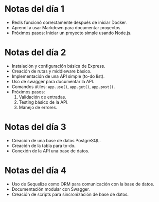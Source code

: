 # Notas del día 1
- Redis funcionó correctamente después de iniciar Docker.
- Aprendí a usar Markdown para documentar proyectos.
- Próximos pasos: Iniciar un proyecto simple usando Node.js.

# Notas del día 2
- Instalación y configuración básica de Express.
- Creación de rutas y middleware básico.
- Implementación de una API simple (to-do list).
- Uso de swagger para documentar la API.
- Comandos útiles: `app.use()`, `app.get()`, `app.post()`.
- Próximos pasos:
  1. Validación de entradas.
  2. Testing básico de la API.
  3. Manejo de errores.

# Notas del día 3
- Creación de una base de datos PostgreSQL.
- Creación de la tabla para to-do.
- Conexión de la API una base de datos.

# Notas del día 4
- Uso de Sequelize como ORM para comunicación con la base de datos.
- Documentación modular con Swagger.
- Creación de scripts para sincronización de base de datos.